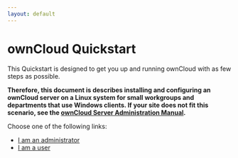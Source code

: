 ```yaml
---
layout: default
---
```


# ownCloud Quickstart
This Quickstart is designed to get you up and running ownCloud with as few steps 
as possible.

**Therefore, this document is describes installing and configuring an ownCloud server
on a Linux system for small workgroups and departments that use Windows clients. If 
your site does not fit this scenario, see the 
[ownCloud Server Administration Manual](https://doc.owncloud.org/server/10.0/admin_manual/contents.html).**


Choose one of the following links:
* [I am an administrator](./qs_admins.html)
* [I am a user](./qs_users.html)

